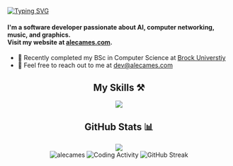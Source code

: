 <a href="https://git.io/typing-svg"><img src="https://readme-typing-svg.herokuapp.com?font=Fira+Code&duration=1000&pause=250&color=FFFFFF&multiline=true&repeat=false&random=false&width=700&height=80&lines=%24+echo+%22Welcome+to+my+GitHub%22;%24+cat+alecames%2FREADME.md;%24" alt="Typing SVG" /></a>

<h4>I'm a software developer passionate about AI, computer networking, music, and graphics. <br>Visit my website at <a title="Personal Website" href="https://alecames.com">alecames.com</a>.</h4>

- 🏫 Recently completed my BSc in Computer Science at [Brock Universtiy](https://brocku.ca)
- 📧 Feel free to reach out to me at [dev@alecames.com](mailto:dev@alecames.com)
  
<h2 align="center">My Skills ⚒️</h2>
<div align="center">
    <img src="https://skillicons.dev/icons?i=py,vscode,java,js,ts,html,css,svelte,supabase,netlify,vercel,vite,cpp,androidstudio,sqlite,mysql,firebase,postgres,react,nodejs,bash,linux,pytorch,visualstudio,figma,ai,ps,pr,ae&perline=12" />
</div>

<h2 align="center">GitHub Stats 📊</h2>
<div align="center">
<div align="center"><img src="https://komarev.com/ghpvc/?username=alecames&style=flat-square&label=PROFILE+VIEWS&color=6a9955"/></div>
	
<img title="GitHub Stats" src="https://githubstats.alecames.com/api?username=alecames&show_icons=true&locale=en&theme=dark&hide_border=true&bg_color=00000000" alt="alecames" />

<!-- <img title="Top Coding Languages" src="https://githubstats.alecames.com/api/top-langs?username=alecames&show_icons=true&locale=en&layout=compact&theme=dark&hide_border=true&bg_color=00000000" /> -->
	
<img title="Coding Activity" src="https://github-readme-stats.vercel.app/api/wakatime?username=alecames&layout=compact&langs_count=8&custom_title=Weekly+Programming+Stats&theme=dark&hide_border=true&bg_color=00000000" />
	
<img title="GitHub Streak" src="https://streak-stats.demolab.com?user=alecames&theme=highcontrast&hide_border=true&background=DD272700" />

</div>
